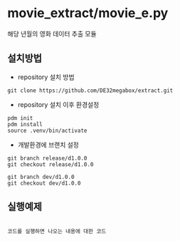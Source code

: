 # movie_extract/movie_e.py
해당 년월의 영화 데이터 추출 모듈

## 설치방법
- repository 설치 방법

```
git clone https://github.com/DE32megabox/extract.git
```
- repository 설치 이후 환경설정 
```
pdm init
pdm install
source .venv/bin/activate
```
- 개발환경에 브랜치 설정
```
git branch release/d1.0.0
git checkout release/d1.0.0

git branch dev/d1.0.0
git checkout dev/d1.0.0
```

## 실행예제
```

```

```
코드를 실행하면 나오는 내용에 대한 코드
```
